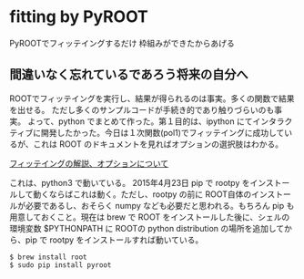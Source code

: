 fitting by PyROOT
===

PyROOTでフィッテイングするだけ
枠組みができたからあげる

間違いなく忘れているであろう将来の自分へ
---
ROOTでフィッテイングを実行し、結果が得られるのは事実。多くの関数で結果を出せる。
ただし多くのサンプルコードが手続き的であり触りづらいのも事実。
よって、python でまとめて作った。第１目的は、ipython にてインタラクティブに開発したかった。今日は１次関数(pol1)でフィッテイングに成功しているが、これは ROOT のドキュメントを見ればオプションの選択肢はわかる。

[フィッテイングの解説、オプションについて](http://www.dw-sapporo.co.jp/technology/658766f830d530a130a430eb7f6e304d5834/root_usersguide_jp/5FittingHistgram.pdf)

これは、python3 で動いている。 2015年4月23日
pip で rootpy をインストールして動くならばこれは動く。ただし、rootpy の前に ROOT自体のインストールが必要であるし、おそらく numpy なども必要だと思われる。もちろん pip も用意しておくこと。現在は brew で ROOT をインストールした後に、シェルの環境変数 $PYTHONPATH に ROOTの python distribution の場所を追加してから、pip で rootpy をインストールすれば動いている。

```
$ brew install root
$ sudo pip install pyroot
```